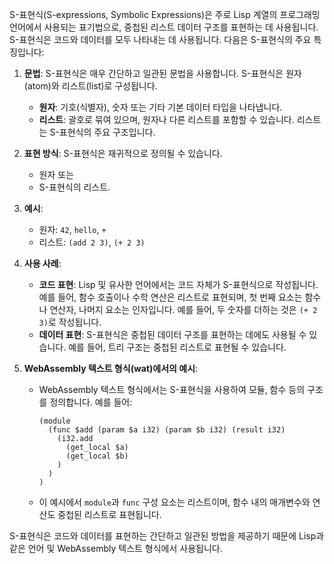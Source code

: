 S-표현식(S-expressions, Symbolic Expressions)은 주로 Lisp 계열의 프로그래밍 언어에서 사용되는 표기법으로, 중첩된 리스트 데이터 구조를 표현하는 데 사용됩니다. S-표현식은 코드와 데이터를 모두 나타내는 데 사용됩니다. 다음은 S-표현식의 주요 특징입니다:

1. **문법**: S-표현식은 매우 간단하고 일관된 문법을 사용합니다. S-표현식은 원자(atom)와 리스트(list)로 구성됩니다.
   - **원자**: 기호(식별자), 숫자 또는 기타 기본 데이터 타입을 나타냅니다.
   - **리스트**: 괄호로 묶여 있으며, 원자나 다른 리스트를 포함할 수 있습니다. 리스트는 S-표현식의 주요 구조입니다.

2. **표현 방식**: S-표현식은 재귀적으로 정의될 수 있습니다.
   - 원자 또는
   - S-표현식의 리스트.

3. **예시**:
   - 원자: `42`, `hello`, `+`
   - 리스트: `(add 2 3)`, `(+ 2 3)`

4. **사용 사례**:
   - **코드 표현**: Lisp 및 유사한 언어에서는 코드 자체가 S-표현식으로 작성됩니다. 예를 들어, 함수 호출이나 수학 연산은 리스트로 표현되며, 첫 번째 요소는 함수나 연산자, 나머지 요소는 인자입니다. 예를 들어, 두 숫자를 더하는 것은 `(+ 2 3)`로 작성됩니다.
   - **데이터 표현**: S-표현식은 중첩된 데이터 구조를 표현하는 데에도 사용될 수 있습니다. 예를 들어, 트리 구조는 중첩된 리스트로 표현될 수 있습니다.

5. **WebAssembly 텍스트 형식(wat)에서의 예시**:
   - WebAssembly 텍스트 형식에서는 S-표현식을 사용하여 모듈, 함수 등의 구조를 정의합니다. 예를 들어:
     ```wat
     (module
       (func $add (param $a i32) (param $b i32) (result i32)
         (i32.add
           (get_local $a)
           (get_local $b)
         )
       )
     )
     ```
   - 이 예시에서 `module`과 `func` 구성 요소는 리스트이며, 함수 내의 매개변수와 연산도 중첩된 리스트로 표현됩니다.

S-표현식은 코드와 데이터를 표현하는 간단하고 일관된 방법을 제공하기 때문에 Lisp과 같은 언어 및 WebAssembly 텍스트 형식에서 사용됩니다.